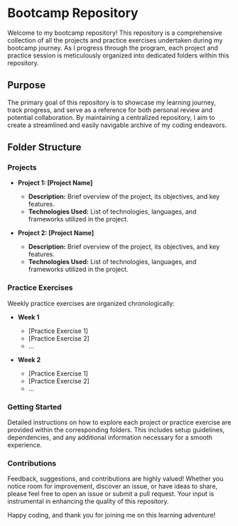 # Bootcamp Repository

Welcome to my bootcamp repository! This repository is a comprehensive collection of all the projects and practice exercises undertaken during my bootcamp journey. As I progress through the program, each project and practice session is meticulously organized into dedicated folders within this repository.

## Purpose

The primary goal of this repository is to showcase my learning journey, track progress, and serve as a reference for both personal review and potential collaboration. By maintaining a centralized repository, I aim to create a streamlined and easily navigable archive of my coding endeavors.

## Folder Structure

### Projects

- **Project 1: [Project Name]**
  - **Description:** Brief overview of the project, its objectives, and key features.
  - **Technologies Used:** List of technologies, languages, and frameworks utilized in the project.

- **Project 2: [Project Name]**
  - **Description:** Brief overview of the project, its objectives, and key features.
  - **Technologies Used:** List of technologies, languages, and frameworks utilized in the project.

### Practice Exercises

Weekly practice exercises are organized chronologically:

- **Week 1**
  - [Practice Exercise 1]
  - [Practice Exercise 2]
  - ...

- **Week 2**
  - [Practice Exercise 1]
  - [Practice Exercise 2]
  - ...

### Getting Started

Detailed instructions on how to explore each project or practice exercise are provided within the corresponding folders. This includes setup guidelines, dependencies, and any additional information necessary for a smooth experience.

### Contributions

Feedback, suggestions, and contributions are highly valued! Whether you notice room for improvement, discover an issue, or have ideas to share, please feel free to open an issue or submit a pull request. Your input is instrumental in enhancing the quality of this repository.

Happy coding, and thank you for joining me on this learning adventure!
